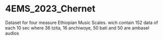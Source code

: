 # 4EMS_2023_Chernet
 Dataset for four measure Ethiopian Music Scales. wich contain 152 data of each 10 sec where 36 tzita, 16 anchiwoye, 50 bati and 50 are ambasel audios
